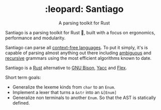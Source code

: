 <h1 align="center">:leopard: Santiago</h2>

<p align="center">A parsing toolkit for Rust</p>

Santiago is a parsing toolkit for Rust :crab:,
built with a focus on ergonomics, performance and modularity.

Santiago can parse all [context-free languages](https://en.wikipedia.org/wiki/Context-free_grammar).
To put it simply,
it's is capable of parsing
almost anything out there
including [ambiguous](https://en.wikipedia.org/wiki/Ambiguous_grammar) and [recursive](https://en.wikipedia.org/wiki/Recursive_grammar) grammars
using the most efficient algorithms known to date.

Santiago is a [Rust](https://www.rust-lang.org/) alternative to
[GNU Bison](https://en.wikipedia.org/wiki/GNU_Bison),
[Yacc](https://en.wikipedia.org/wiki/Yacc) and
[Flex](<https://en.wikipedia.org/wiki/Flex_(lexical_analyser_generator)>).

<!--
Parsing takes (theoretical worst case):

- Linear time for [deterministic context-free grammars](https://en.wikipedia.org/wiki/Deterministic_context-free_grammar).
- Quadratic time for [unambiguous-grammars](https://en.wikipedia.org/wiki/Ambiguous_grammar).
- Cubic time in the general case.

In practice the theoretical worst case is just theoretical, and performance is normally linear. -->

Short term goals:

- Generalize the lexeme kinds from `char` to an `Enum`.
- Implement a lexer that turns a `&str` into an `&[Enum]`
- Generalize non terminals to another `Enum`.
  So that the AST is statically defined.
